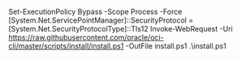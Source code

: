 Set-ExecutionPolicy Bypass -Scope Process -Force
[System.Net.ServicePointManager]::SecurityProtocol = [System.Net.SecurityProtocolType]::Tls12
Invoke-WebRequest -Uri https://raw.githubusercontent.com/oracle/oci-cli/master/scripts/install/install.ps1 -OutFile install.ps1
.\install.ps1

